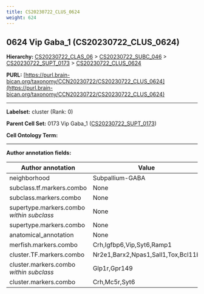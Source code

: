 ```yaml
---
title: CS20230722_CLUS_0624
weight: 624
---
```

## 0624 Vip Gaba_1 (CS20230722_CLUS_0624)
<b>Hierarchy: </b>
[CS20230722_CLAS_06](../CS20230722_CLAS_06) >
[CS20230722_SUBC_046](../CS20230722_SUBC_046) >
[CS20230722_SUPT_0173](../CS20230722_SUPT_0173) >
[CS20230722_CLUS_0624](../CS20230722_CLUS_0624)

**PURL:** [https://purl.brain-bican.org/taxonomy/CCN20230722/CS20230722_CLUS_0624](https://purl.brain-bican.org/taxonomy/CCN20230722/CS20230722_CLUS_0624)

---


**Labelset:** cluster (Rank: 0)

**Parent Cell Set:** 0173 Vip Gaba_1 ([CS20230722_SUPT_0173](../CS20230722_SUPT_0173))



**Cell Ontology Term:** 

[MARKER GENES.]: #


---

[TRANSFERRED ANNOTATIONS.]: #


[AUTHOR ANNOTATION FIELDS.]: #


**Author annotation fields:**

| Author annotation | Value |
|-------------------|-------|
|neighborhood|Subpallium-GABA|
|subclass.tf.markers.combo|None|
|subclass.markers.combo|None|
|supertype.markers.combo _within subclass_|None|
|supertype.markers.combo|None|
|anatomical_annotation|None|
|merfish.markers.combo|Crh,Igfbp6,Vip,Syt6,Ramp1|
|cluster.TF.markers.combo|Nr2e1,Barx2,Npas1,Sall1,Tox,Bcl11b|
|cluster.markers.combo _within subclass_|Glp1r,Gpr149|
|cluster.markers.combo|Crh,Mc5r,Syt6|
